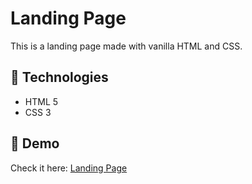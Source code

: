 # Landing Page

This is a landing page made with vanilla HTML and CSS.

## 🔧 Technologies

- HTML 5
- CSS 3

## 🚀 Demo

Check it here: [Landing Page](https://blissful-cray-3e0eee.netlify.app/)
